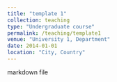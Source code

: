 ```yaml
---
title: "template 1"
collection: teaching
type: "Undergraduate course"
permalink: /teaching/template1
venue: "University 1, Department"
date: 2014-01-01
location: "City, Country"
---
```


markdown file